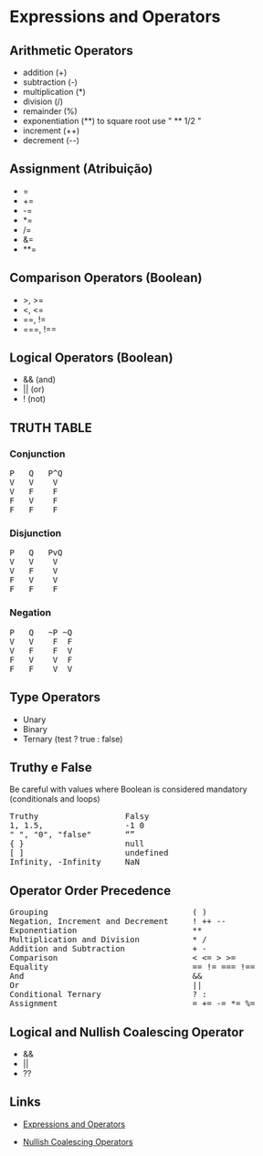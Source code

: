 # Expressions and Operators

## Arithmetic Operators

- addition (+)
- subtraction (-)
- multiplication (\*)
- division (/)
- remainder (%)
- exponentiation (**) to square root use " ** 1/2 "
- increment (++)
- decrement (--)

## Assignment (Atribuição)

- =
- +=
- -=
- \*=
- /=
- &=
- \*\*=

## Comparison Operators (Boolean)

- \>, >=
- <, <=
- ==, !=
- ===, !==

## Logical Operators (Boolean)

- && (and)
- || (or)
- ! (not)

## TRUTH TABLE

### Conjunction

<pre>
P   Q   P^Q
V   V    V
V   F    F
F   V    F
F   F    F
</pre>

### Disjunction

<pre>
P   Q   PvQ
V   V    V
V   F    V
F   V    V
F   F    F
</pre>

### Negation

<pre>
P   Q   ~P ~Q
V   V    F  F
V   F    F  V
F   V    V  F
F   F    V  V
</pre>

## Type Operators

- Unary
- Binary
- Ternary (test ? true : false)

## Truthy e False

Be careful with values where Boolean is considered mandatory (conditionals and loops)

<pre>
Truthy                  Falsy
1, 1.5,                 -1 0
" ", "0", "false"       “”
{ }                     null
[ ]                     undefined
Infinity, -Infinity     NaN
</pre>

## Operator Order Precedence

<pre>
Grouping                              ( )
Negation, Increment and Decrement     ! ++ --
Exponentiation                        **
Multiplication and Division           * /
Addition and Subtraction              + -
Comparison                            < <= > >=
Equality                              == != === !==
And                                   &&
Or                                    ||
Conditional Ternary                   ? :
Assignment                            = += -= *= %=
</pre>

## Logical and Nullish Coalescing Operator

- &&
- ||
- ??

## Links

- [Expressions and Operators](https://developer.mozilla.org/pt-BR/docs/Web/JavaScript/Guide/Expressions_and_Operators)

- [Nullish Coalescing Operators](https://developer.mozilla.org/en-US/docs/Web/JavaScript/Reference/Operators/Nullish_coalescing)

